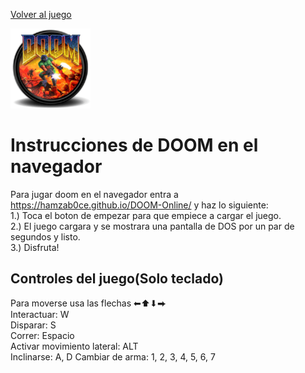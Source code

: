 [Volver al juego](https://hamzab0ce.github.io/DOOM-Online/)

<img src="192.jpg" width="128px" height="128px">

# Instrucciones de DOOM en el navegador
Para jugar doom en el navegador entra a https://hamzab0ce.github.io/DOOM-Online/ y haz lo siguiente:<br>
1.) Toca el boton de empezar para que empiece a cargar el juego.<br>
2.) El juego cargara y se mostrara una pantalla de DOS por un par de segundos y listo.<br>
3.) Disfruta!

## Controles del juego(Solo teclado)
Para moverse usa las flechas ⬅⬆⬇⮕<br>
Interactuar: W<br>
Disparar: S<br>
Correr: Espacio<br>
Activar movimiento lateral: ALT<br>
Inclinarse: A, D
Cambiar de arma: 1, 2, 3, 4, 5, 6, 7